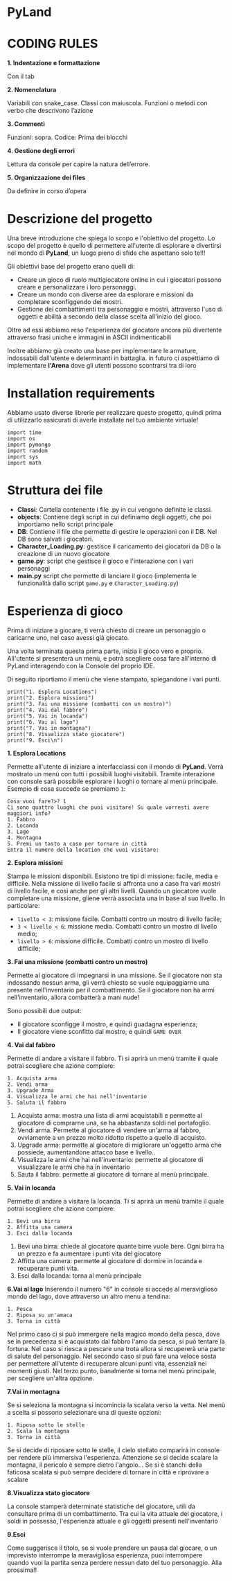 # PyLand


# CODING RULES

  
**1. Indentazione e formattazione**

Con il tab

  

**2. Nomenclatura**

Variabili con snake_case. Classi con maiuscola. Funzioni o metodi con verbo che descrivono l’azione

  

**3. Commenti**

Funzioni: sopra.
Codice: Prima dei blocchi

  

**4. Gestione degli errori**

Lettura da console per capire la natura dell’errore.

  

**5. Organizzazione dei files**

Da definire in corso d’opera


# Descrizione del progetto

Una breve introduzione che spiega lo scopo e l'obiettivo del progetto.
Lo scopo del progetto è quello di permettere all'utente di esplorare e divertirsi nel mondo di **PyLand**, un luogo pieno di sfide che aspettano solo te!!!

Gli obiettivi base del progetto erano quelli di:
- Creare  un gioco di ruolo multigiocatore online in cui i giocatori possono creare e personalizzare i loro personaggi.
- Creare un mondo con diverse aree da esplorare e missioni da completare sconfiggendo dei mostri.
- Gestione dei combattimenti tra personaggio e mostri, attraverso l'uso di oggetti e abilità a secondo della classe scelta all'inizio del gioco.

Oltre ad essi abbiamo reso l'esperienza del giocatore ancora più divertente attraverso frasi uniche e immagini in ASCII indimenticabili

Inoltre abbiamo già creato una base per implementare le armature, indossabili dall'utente e determinanti in battaglia. in futuro ci aspettiamo di implementare **l'Arena** dove gli utenti possono scontrarsi tra di loro 

# Installation requirements
Abbiamo usato diverse librerie per realizzare questo progetto, quindi prima di utilizzarlo assicurati di averle installate nel tuo ambiente virtuale!

    import time
    import os
    import pymongo
    import random
    import sys
    import math

# Struttura dei file

* **Classi**: Cartella contenente i file .py in cui vengono definite le classi.
* **objects**: Contiene degli script in cui definiamo degli oggetti, che poi importiamo nello script principale
* **DB**: Contiene il file che permette di gestire le operazioni con il DB. Nel DB sono salvati i giocatori.
* **Character_Loading.py**: gestisce il caricamento dei giocatori da DB o la creazione di un nuovo giocatore
* **game.py**: script che gestisce il gioco e l'interazione con i vari personaggi
* **main.py** script che permette di lanciare il gioco (implementa le funzionalità dallo script `game.py` e `Character_Loading.py`)


# Esperienza di gioco

Prima di iniziare a giocare, ti verrà chiesto di creare un personaggio o caricarne uno, nel caso avessi già giocato.

Una volta terminata questa prima parte, inizia il gioco vero e proprio. All'utente si presenterà un menù, e potrà scegliere cosa fare all'interno di PyLand interagendo con la Console del proprio IDE.

Di seguito riportiamo il menù che viene stampato, spiegandone i vari punti.

    print("1. Esplora Locations")  
    print("2. Esplora missioni")  
    print("3. Fai una missione (combatti con un mostro)")  
    print("4. Vai dal fabbro")  
    print("5. Vai in locanda")  
    print("6. Vai al lago")  
    print("7. Vai in montagna")  
    print("8. Visualizza stato giocatore")  
    print("9. Esci\n")



**1. Esplora Locations**

Permette all'utente di iniziare a interfacciassi con il mondo di **PyLand**.
Verrà mostrato un menù con tutti i possibili luoghi visitabili. Tramite interazione con console sarà possibile esplorare i luoghi o tornare al menù principale.
Esempio di cosa succede se premiamo `1`:

    Cosa vuoi fare?>? 1
    Ci sono quattro luoghi che puoi visitare! Su quale vorresti avere maggiori info?
    1. Fabbro
    2. Locanda
    3. Lago
    4. Montagna
    5. Premi un tasto a caso per tornare in città
    Entra il numero della location che vuoi visitare: 

**2. Esplora missioni**

Stampa le missioni disponibili. Esistono tre tipi di missione: facile, media e difficile. Nella missione di livello facile si affronta uno a caso fra vari mostri di livello facile, e così anche per gli altri livelli. Quando un giocatore vuole completare una missione, gliene verrà associata una in base al suo livello. In particolare:

* `livello < 3`: missione facile. Combatti contro un mostro di livello facile;
* `3 < livello < 6`: missione media. Combatti contro un mostro di livello medio;
* `livello > 6`: missione difficile. Combatti contro un mostro di livello difficile;

**3. Fai una missione (combatti contro un mostro)**

Permette al giocatore di impegnarsi in una missione. Se il giocatore non sta indossando nessun arma, gli verrà chiesto se vuole equipaggiarne una presente nell'inventario per il combattimento. Se il giocatore non ha armi nell'inventario, allora combatterà a mani nude!

Sono possibili due output:
* Il giocatore sconfigge il mostro, e quindi guadagna esperienza;
* Il giocatore viene sconfitto dal mostro, e quindi `GAME OVER`

**4. Vai dal fabbro** 

Permette di andare a visitare il fabbro. Ti si aprirà un menù tramite il quale potrai scegliere che azione compiere:

    1. Acquista arma
    2. Vendi arma
    3. Upgrade Arma
    4. Visualizza le armi che hai nell'inventario
    5. Saluta il fabbro

1. Acquista arma: mostra una lista di armi acquistabili e permette al giocatore di comprarne una, se ha abbastanza soldi nel portafoglio. 
2. Vendi arma. Permette al giocatore di vendere un'arma al fabbro, ovviamente a un prezzo molto ridotto rispetto a quello di acquisto.
3. Upgrade arma: permette al giocatore di migliorare un'oggetto arma che possiede, aumentandone attacco base e livello..
4. Visualizza le armi che hai nell'inventario: permette al giocatore di visualizzare le armi che ha in inventario
5. Sauta il fabbro: permette al giocatore di tornare al menù principale.

**5. Vai in locanda**

Permette di andare a visitare la locanda. Ti si aprirà un menù tramite il quale potrai scegliere che azione compiere:

    1. Bevi una birra
    2. Affitta una camera
    3. Esci dalla locanda

1. Bevi una birra: chiede al giocatore quante birre vuole bere. Ogni birra ha un prezzo e fa aumentare i punti vita del giocatore
2. Affitta una camera: permette al giocatore di dormire in locanda e recuperare punti vita.
3. Esci dalla locanda: torna al menù principale

**6.Vai al lago**
Inserendo il numero "6" in console si accede al meraviglioso mondo del lago, dove attraverso un altro menu a tendina:

    1. Pesca
    2. Riposa su un'amaca
    3. Torna in città

Nel primo caso ci si può immergere nella magico mondo della pesca, dove se in precedenza si è acquistato dal fabbro l'amo da pesca, si può tentare la fortuna. Nel caso si riesca a pescare una trota allora si recupererà una parte di salute del personaggio.
Nel secondo caso si può fare una veloce sosta per permettere all'utente di recuperare alcuni punti vita, essenziali nei momenti giusti.
Nel terzo punto, banalmente si torna nel menù principale, per scegliere un'altra opzione.

**7.Vai in montagna**

Se si seleziona la montagna si incomincia la scalata verso la vetta. Nel menù a scelta si possono selezionare una di queste opzioni:

    1. Riposa sotto le stelle
    2. Scala la montagna
    3. Torna in città

Se si decide di riposare sotto le stelle, il cielo stellato comparirà in console per rendere più immersiva l'esperienza.
Attenzione se si decide scalare la montagna, il pericolo è sempre dietro l'angolo...
Se si è stanchi della faticosa scalata si può sempre decidere di tornare in città e riprovare a scalare

**8.Visualizza stato giocatore**

La console stamperà determinate statistiche del giocatore, utili da consultare prima di un combattimento. Tra cui  la vita attuale del giocatore, i soldi in possesso, l'esperienza attuale e gli oggetti presenti nell'inventario

**9.Esci**

Come suggerisce il titolo, se si vuole prendere un pausa dal giocare, o un imprevisto interrompe la meravigliosa esperienza, puoi interrompere quando vuoi la partita senza perdere nessun dato del tuo personaggio. Alla prossima!!
